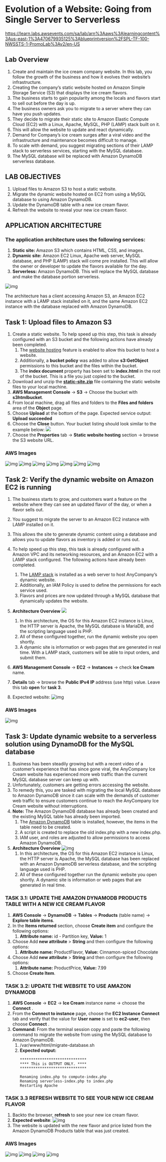 # Evolution of a Website: Going from Single Server to Serverless

https://learn.labs.awsevents.com/sa/lab/arn%3Aaws%3Alearningcontent%3Aus-east-1%3A470679935125%3Ablueprintversion%2FSPL-TF-100-NWSSTS-1-PromoLab%3Av2/en-US

## Lab Overview
1. Create and maintain the ice cream company website. In this lab, you follow the growth of the business and how it evolves their website’s infrastructure.
1. Creating the company’s static website hosted on Amazon Simple Storage Service (S3) that displays the ice cream flavors. 
1. The business starts to gain popularity among the locals and flavors start to sell out before the day is up. 
1. The business owners ask you to migrate to a server where they can have you push updates. 
1. They decide to migrate their static site to Amazon Elastic Compute Cloud (EC2) with a Linux, Apache, MySQL, PHP (LAMP) stack built on it.
1. This will allow the website to update and react dynamically. 
1. Demand for Company’s ice cream surges after a viral video and the infrastructure and maintenance becomes difficult to manage. 
1. To scale with demand, you suggest migrating sections of their LAMP stack to serverless services, starting with the MySQL database. 
1. The MySQL database will be replaced with Amazon DynamoDB serverless database.

## LAB OBJECTIVES
1. Upload files to Amazon S3 to host a static website.
1. Migrate the dynamic website hosted on EC2 from using a MySQL database to using Amazon DynamoDB.
1. Update the DynamoDB table with a new ice cream flavor.
1. Refresh the website to reveal your new ice cream flavor.

## APPLICATION ARCHITECTURE
### The application architecture uses the following services:
1. **Static site:** Amazon S3 which contains HTML, CSS, and images.
1. **Dynamic site:** Amazon EC2 Linux, Apache web server, MySQL database, and PHP (LAMP) stack will come pre installed. This will allow the owner or developer to update the flavors available for the day.
1. **Serverless:** Amazon DynamoDB. This will replace the MySQL database and make the database portion serverless.
    
![img](https://us-west-2-tcprod.s3.us-west-2.amazonaws.com/courses/SPL-TF-100-NWSSTS/v1.0.2.prod-0837bec4/instructions/en_us/images/architecture_overview.png)
    
The architecture has a client accessing Amazon S3, an Amazon EC2 instance with a LAMP stack installed on it, and the same Amazon EC2 instance with the database replaced with Amazon DynamoDB.

## Task 1: Upload files to Amazon S3
1. Create a static website. To help speed up this step, this task is already configured with an S3 bucket and the following actions have already been completed.
    1. The [website hosting](https://docs.aws.amazon.com/AmazonS3/latest/userguide/EnableWebsiteHosting.html) feature is enabled to allow this bucket to host a website.
    1. Additionally, a **bucket policy** was added to allow **s3:GetObject** permissions to this bucket and the files within the bucket.
    1. The **index document** property has been set to **index.html** in the root of the bucket. This is a file you just copied to the bucket.
1. Download and unzip the **[static-site.zip](https://us-west-2-aws-training.s3.amazonaws.com/courses/SPL-TF-100-NWSSTS/v1.0.2.prod-0837bec4/scripts/static-site.zip)** file containing the static website files to your local machine.
1. **AWS Management Console** -> **S3** -> Choose the bucket with **s3htmlbucket**.
1. From local machine, drag all files and folders to the **Files and folders** area of the **Object** page.
1. Choose **Upload** at the bottom of the page.  Expected service output: **Upload succeeded**
1. Choose the **Close** button. Your bucket listing should look similar to the example below:
![](https://us-west-2-tcprod.s3.us-west-2.amazonaws.com/courses/SPL-TF-100-NWSSTS/v1.0.2.prod-0837bec4/instructions/en_us/images/bucket-layout1.png)
1. Choose the **Properties** tab -> **Static website hosting** section -> browse the S3 website URL.

### AWS Images
![img](https://raw.githubusercontent.com/mkader/aws-builder-labs/main/SingleServer_Serverless/lab1.0.PNG)
![img](https://raw.githubusercontent.com/mkader/aws-builder-labs/main/SingleServer_Serverless/lab1.1.PNG)
![img](https://raw.githubusercontent.com/mkader/aws-builder-labs/main/SingleServer_Serverless/lab1.2.PNG)
![img](https://raw.githubusercontent.com/mkader/aws-builder-labs/main/SingleServer_Serverless/lab1.3.PNG)
![img](https://raw.githubusercontent.com/mkader/aws-builder-labs/main/SingleServer_Serverless/lab1.4.PNG)
![img](https://raw.githubusercontent.com/mkader/aws-builder-labs/main/SingleServer_Serverless/lab1.5.PNG)
![img](https://raw.githubusercontent.com/mkader/aws-builder-labs/main/SingleServer_Serverless/lab1.6.PNG)

## Task 2: Verify the dynamic website on Amazon EC2 is running
1. The business starts to grow, and customers want a feature on the website where they can see an updated flavor of the day, or when a flavor sells out. 
1. You suggest to migrate the server to an Amazon EC2 instance with LAMP installed on it. 
1. This allows the site to generate dynamic content using a database and allows you to update flavors as inventory is added or runs out.
1. To help speed up this step, this task is already configured with a Amazon VPC and its networking resources, and an Amazon EC2 with a LAMP stack configured. The following actions have already been completed.
    1. The [LAMP stack](https://docs.aws.amazon.com/AWSEC2/latest/UserGuide/ec2-lamp-amazon-linux-2.html) is installed as a web server to host AnyCompany’s dynamic website.
    1. Additionally, an IAM Policy is used to define the permissions for each service used.
    1. Flavors and prices are now updated through a MySQL database that dynamically updates the website.
1. **Architecture Overview**
    ![](https://us-west-2-tcprod.s3.us-west-2.amazonaws.com/courses/SPL-TF-100-NWSSTS/v1.0.2.prod-0837bec4/instructions/en_us/images/dynamic_site.png)
    1. In this architecture, the OS for this Amazon EC2 instance is Linux, the HTTP server is Apache, the MySQL database is MariaDB, and the scripting language used is PHP.
    1. All of these configured together, run the dynamic website you open shortly. 
    1. A dynamic site is information or web pages that are generated in real time. With a LAMP stack, customers will be able to input orders, and submit them.

1. **AWS Management Console** -> **EC2** -> **Instances** -> check **Ice Cream** name.

1. **Details** tab -> browse the **Public IPv4 IP** address (use http) value. Leave this tab **open** for **task 3**.
1. Expected website: 
![img](https://us-west-2-tcprod.s3.us-west-2.amazonaws.com/courses/SPL-TF-100-NWSSTS/v1.0.2.prod-0837bec4/instructions/en_us/images/dynamic_website.png)

### AWS Images
![img](https://raw.githubusercontent.com/mkader/aws-builder-labs/main/SingleServer_Serverless/lab2.0.PNG)

## Task 3: Update dynamic website to a serverless solution using DynamoDB for the MySQL database
1. Business has been steadily growing but with a recent video of a customer’s experience that has since gone viral, the AnyCompany Ice Cream website has experienced more web traffic than the current MySQL database server can keep up with. 
1. Unfortunately, customers are getting errors accessing the website. 
1. To remedy this, you are tasked with migrating the local MySQL database to Amazon DynamoDB since it can scale with the demands of customer web traffic to ensure customers continue to reach the AnyCompany Ice Cream website without interruptions.
1. **Note:** The Amazon DynamoDB database has already been created and the existing MySQL table has already been imported.
    1. The [Amazon DynamoDB](https://docs.aws.amazon.com/amazondynamodb/latest/developerguide/Introduction.html) table is installed, however, the items in the table need to be created.
    1. A script is created to replace the old index.php with a new index.php.
    1. IAM user, and roles are adjusted to allow permissions to access Amazon DynamoDB.
1. **Architecture Overview**
![img](https://us-west-2-tcprod.s3.us-west-2.amazonaws.com/courses/SPL-TF-100-NWSSTS/v1.0.2.prod-0837bec4/instructions/en_us/images/serverless.png)
    1. In this architecture, the OS for this Amazon EC2 instance is Linux, the HTTP server is Apache, the MySQL database has been replaced with an Amazon DynamoDB serverless database, and the scripting language used is PHP. 
    1. All of these configured together run the dynamic website you open shortly. A dynamic site is information or web pages that are generated in real time.

### TASK 3.1: UPDATE THE AMAZON DYNAMODB PRODUCTS TABLE WITH A NEW ICE CREAM FLAVOR
1. **AWS Console** -> **DynamoDB** -> **Tables** -> **Products** (table name) -> **Explore table items**.
1. In the **Items returned** section, choose **Create item** and configure the following options:
    1. **Attribute name:** id - Partition key, **Value:** 1
1. Choose Add **new attribute**  > **String** and then configure the following options:
    1. **Attribute name:** ProductFlavor, **Value:** Cinnamon-spiced Chocolate
1. Choose Add **new attribute**  > **String** and then configure the following options:
    1. **Attribute name:** ProductPrice, **Value:** 7.99
1. Choose **Create Item**.

### TASK 3.2: UPDATE THE WEBSITE TO USE AMAZON DYNAMODB
1. **AWS Console** -> **EC2** -> **Ice Cream** instance name -> choose the **Connect** .
1. From the **Connect to instance** page, choose the **EC2 Instance Connect** tab and verify that the value for **User name** is set to **ec2-user**, then choose **Connect** .
1. **Command:** From the terminal session copy and paste the following command to migrate the website from using the MySQL database to Amazon DynamoDB.
    1. /var/www/html/migrate-database.sh
    2. **Expected output:**
        ```
        ******************************
        **** This is OUTPUT ONLY. ****
        ******************************
        
        Renaming index.php to compute-index.php
        Renaming serverless-index.php to index.php
        Restarting Apache
        ```

### TASK 3.3 REFRESH WEBSITE TO SEE YOUR NEW ICE CREAM FLAVOR
1. Backto the browser, **refresh** to see your new ice cream flavor.
1. **Expected website**:
![img](https://us-west-2-tcprod.s3.us-west-2.amazonaws.com/courses/SPL-TF-100-NWSSTS/v1.0.2.prod-0837bec4/instructions/en_us/images/website-dynamodb-product-listing.png)
1. The website is updated with the new flavor and price listed from the Amazon DynamoDB Products table that was just created.

### AWS Images
![img](https://raw.githubusercontent.com/mkader/aws-builder-labs/main/SingleServer_Serverless/lab3.0.PNG)
![img](https://raw.githubusercontent.com/mkader/aws-builder-labs/main/SingleServer_Serverless/lab3.1.PNG)
![img](https://raw.githubusercontent.com/mkader/aws-builder-labs/main/SingleServer_Serverless/lab3.2.PNG)
![img](https://raw.githubusercontent.com/mkader/aws-builder-labs/main/SingleServer_Serverless/lab3.3.PNG)
